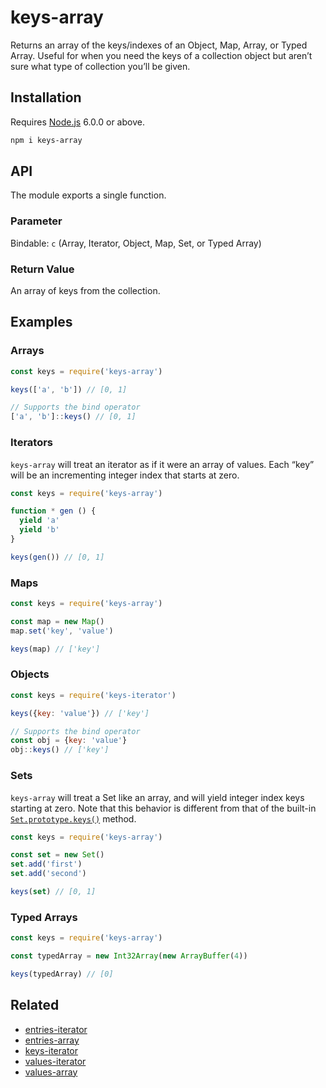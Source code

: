 # keys-array

Returns an array of the keys/indexes of an Object, Map, Array, or Typed Array. Useful for when you need the keys of a collection object but aren’t sure what type of collection you’ll be given.

## Installation

Requires [Node.js](https://nodejs.org/) 6.0.0 or above.

```bash
npm i keys-array
```

## API

The module exports a single function.

### Parameter

Bindable: `c` (Array, Iterator, Object, Map, Set, or Typed Array)

### Return Value

An array of keys from the collection.

## Examples

### Arrays

```javascript
const keys = require('keys-array')

keys(['a', 'b']) // [0, 1]

// Supports the bind operator
['a', 'b']::keys() // [0, 1]
```

### Iterators

`keys-array` will treat an iterator as if it were an array of values. Each “key” will be an incrementing integer index that starts at zero.

```javascript
const keys = require('keys-array')

function * gen () {
  yield 'a'
  yield 'b'
}

keys(gen()) // [0, 1]
```

### Maps

```javascript
const keys = require('keys-array')

const map = new Map()
map.set('key', 'value')

keys(map) // ['key']
```

### Objects

```javascript
const keys = require('keys-iterator')

keys({key: 'value'}) // ['key']

// Supports the bind operator
const obj = {key: 'value'}
obj::keys() // ['key']
```

### Sets

`keys-array` will treat a Set like an array, and will yield integer index keys starting at zero. Note that this behavior is different from that of the built-in [`Set.prototype.keys()`](https://developer.mozilla.org/en-US/docs/Web/JavaScript/Reference/Global_Objects/Set/keys) method.

```javascript
const keys = require('keys-array')

const set = new Set()
set.add('first')
set.add('second')

keys(set) // [0, 1]
```

### Typed Arrays

```javascript
const keys = require('keys-array')

const typedArray = new Int32Array(new ArrayBuffer(4))

keys(typedArray) // [0]
```

## Related

* [entries-iterator](https://github.com/lamansky/entries-iterator)
* [entries-array](https://github.com/lamansky/entries-array)
* [keys-iterator](https://github.com/lamansky/keys-iterator)
* [values-iterator](https://github.com/lamansky/values-iterator)
* [values-array](https://github.com/lamansky/values-array)
